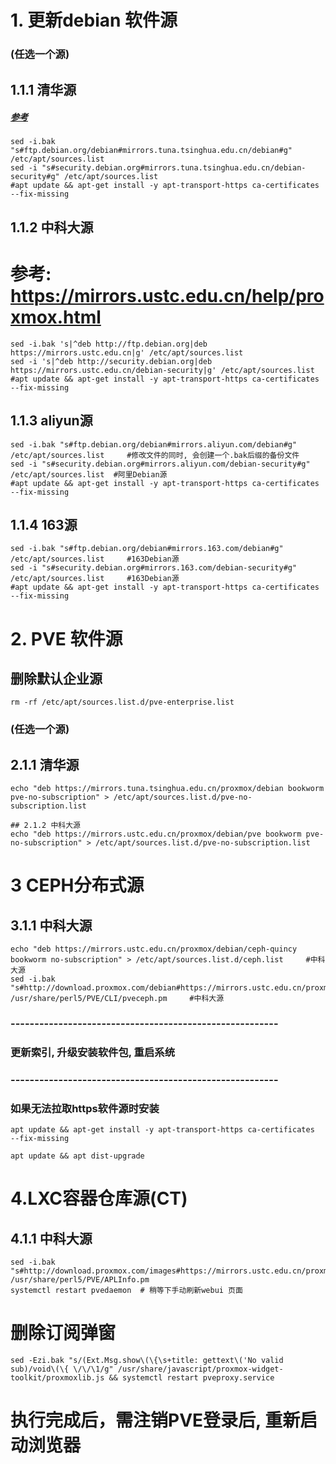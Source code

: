# 1. 更新debian 软件源
### (任选一个源)
## 1.1.1 清华源
##### [参考](https://mirrors.tuna.tsinghua.edu.cn/help/debian/)
~~~
sed -i.bak "s#ftp.debian.org/debian#mirrors.tuna.tsinghua.edu.cn/debian#g" /etc/apt/sources.list  
sed -i "s#security.debian.org#mirrors.tuna.tsinghua.edu.cn/debian-security#g" /etc/apt/sources.list
#apt update && apt-get install -y apt-transport-https ca-certificates  --fix-missing
~~~

## 1.1.2 中科大源
# 参考: https://mirrors.ustc.edu.cn/help/proxmox.html
~~~
sed -i.bak 's|^deb http://ftp.debian.org|deb https://mirrors.ustc.edu.cn|g' /etc/apt/sources.list
sed -i 's|^deb http://security.debian.org|deb https://mirrors.ustc.edu.cn/debian-security|g' /etc/apt/sources.list
#apt update && apt-get install -y apt-transport-https ca-certificates  --fix-missing
~~~

## 1.1.3 aliyun源
~~~
sed -i.bak "s#ftp.debian.org/debian#mirrors.aliyun.com/debian#g" /etc/apt/sources.list     #修改文件的同时, 会创建一个.bak后缀的备份文件
sed -i "s#security.debian.org#mirrors.aliyun.com/debian-security#g" /etc/apt/sources.list  #阿里Debian源
#apt update && apt-get install -y apt-transport-https ca-certificates  --fix-missing
~~~

## 1.1.4 163源
~~~
sed -i.bak "s#ftp.debian.org/debian#mirrors.163.com/debian#g" /etc/apt/sources.list     #163Debian源
sed -i "s#security.debian.org#mirrors.163.com/debian-security#g" /etc/apt/sources.list     #163Debian源
#apt update && apt-get install -y apt-transport-https ca-certificates  --fix-missing
~~~

# 2. PVE 软件源
## 删除默认企业源
~~~
rm -rf /etc/apt/sources.list.d/pve-enterprise.list
~~~

### (任选一个源)
## 2.1.1 清华源
~~~
echo "deb https://mirrors.tuna.tsinghua.edu.cn/proxmox/debian bookworm pve-no-subscription" > /etc/apt/sources.list.d/pve-no-subscription.list

## 2.1.2 中科大源
echo "deb https://mirrors.ustc.edu.cn/proxmox/debian/pve bookworm pve-no-subscription" > /etc/apt/sources.list.d/pve-no-subscription.list
~~~

# 3 CEPH分布式源
## 3.1.1 中科大源
~~~
echo "deb https://mirrors.ustc.edu.cn/proxmox/debian/ceph-quincy bookworm no-subscription" > /etc/apt/sources.list.d/ceph.list     #中科大源
sed -i.bak "s#http://download.proxmox.com/debian#https://mirrors.ustc.edu.cn/proxmox/debian#g" /usr/share/perl5/PVE/CLI/pveceph.pm     #中科大源
~~~

### --------------------------------------------------------
### 更新索引, 升级安装软件包, 重启系统
### --------------------------------------------------------
### 如果无法拉取https软件源时安装
~~~
apt update && apt-get install -y apt-transport-https ca-certificates  --fix-missing

apt update && apt dist-upgrade
~~~

# 4.LXC容器仓库源(CT)
## 4.1.1 中科大源
~~~
sed -i.bak "s#http://download.proxmox.com/images#https://mirrors.ustc.edu.cn/proxmox/images#g" /usr/share/perl5/PVE/APLInfo.pm  
systemctl restart pvedaemon  # 稍等下手动刷新webui 页面
~~~

# 删除订阅弹窗
~~~
sed -Ezi.bak "s/(Ext.Msg.show\(\{\s+title: gettext\('No valid sub)/void\(\{ \/\/\1/g" /usr/share/javascript/proxmox-widget-toolkit/proxmoxlib.js && systemctl restart pveproxy.service
~~~
# 执行完成后，需注销PVE登录后, 重新启动浏览器
